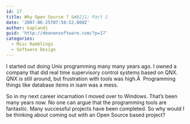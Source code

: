 ```yaml
---
id: 17
title: Why Open Source ? &#8211; Part 1
date: '2007-06-25T07:58:52.000Z'
author: kaplandj
guid: 'http://deanonsoftware.com/?p=17'
categories:
  - Misc Ramblings
  - Software Design
---
```

I started out doing Unix programming many many years ago. I owned a company that did real time supervisory control systems based on QNX. QNX is still around, but frustration with tools was high.Â  Programming things like database items in isam was a mess.

So in my next career incarnation I moved over to Windows. That’s been many years now. No one can argue that the programming tools are fantastic. Many successful projects have been completed. So why would I be thinking about coming out with an Open Source based project?
